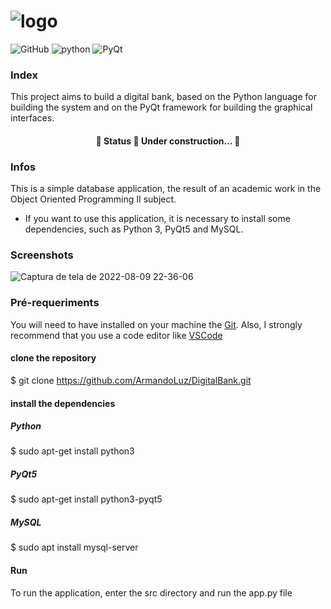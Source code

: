 # ![logo](https://user-images.githubusercontent.com/66181823/182723255-4a1e6284-0455-47ab-8a74-e0f90a5fc0bd.png)
![GitHub](https://img.shields.io/github/license/ArmandoLuz/DigitalBank?logo=MIT)
![python](https://img.shields.io/badge/Python-3.9.12-blue)
![PyQt](https://img.shields.io/badge/Framework-PyQt5-blue)

### Index
This project aims to build a digital bank, based on the Python language for building the system and on the PyQt framework for building the graphical interfaces.

<h4 align="center"> 
	🚧  Status 🚀 Under construction...  🚧
</h4>

### Infos
This is a simple database application, the result of an academic work in the Object Oriented Programming II subject.
* If you want to use this application, it is necessary to install some dependencies, such as Python 3, PyQt5 and MySQL. 
### Screenshots
![Captura de tela de 2022-08-09 22-36-06](https://user-images.githubusercontent.com/66181823/183791359-377df0b3-9f0c-4306-8032-fa18c897fdb2.png)




### Pré-requeriments
You will need to have installed on your machine the [Git](https://git-scm.com/). 
Also, I strongly recommend that you use a code editor like [VSCode](https://code.visualstudio.com/)

#### clone the repository
$ git clone <https://github.com/ArmandoLuz/DigitalBank.git>

#### install the dependencies
##### Python
$ sudo apt-get install python3

##### PyQt5 
$ sudo apt-get install python3-pyqt5

##### MySQL 
$ sudo apt install mysql-server

#### Run
To run the application, enter the src directory and run the app.py file


